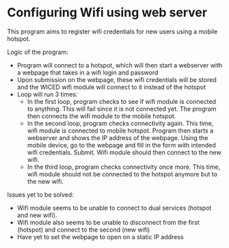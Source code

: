 Configuring Wifi using web server
=================================

This program aims to register wifi credentials for new users using a mobile hotspot.

Logic of the program:
- Program will connect to a hotspot, which will then start a webserver with a webpage that takes in a wifi login and password
- Upon submission on the webpage, these wifi credentials will be stored and the WICED wifi module will connect to it instead of the hotspot
- Loop will run 3 times:
	- In the first loop, program checks to see if wifi module is connected to anything. This will fail since it is not connected yet. The program then connects the wifi module to the mobile hotspot.
	- In the second loop, program checks connectivity again. This time, wifi module is connected to mobile hotspot. Program then starts a webserver and shows the IP address of the webpage. Using the mobile device, go to the webpage and fill in the form with intended wifi credentials. Submit. Wifi module should then connect to the new wifi.
	- In the third loop, program checks connectivity once more. This time, wifi module should not be connected to the hotspot anymore but to the new wifi. 


Issues yet to be solved:
- Wifi module seems to be unable to connect to dual services (hotspot and new wifi).
- Wifi module also seems to be unable to disconnect from the first (hotspot) and connect to the second (new wifi)
- Have yet to set the webpage to open on a static IP address